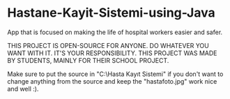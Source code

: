 # Hastane-Kayit-Sistemi-using-Java
App that is focused on making the life of hospital workers easier and safer.

THIS PROJECT IS OPEN-SOURCE FOR ANYONE. DO WHATEVER YOU WANT WITH IT. IT'S YOUR RESPONSIBILITY. THIS PROJECT WAS MADE BY STUDENTS, MAINLY FOR THEIR SCHOOL PROJECT.


Make sure to put the source in "C:\Hasta Kayıt Sistemi" if you don't want to change anything from the source and keep the "hastafoto.jpg" work nice and well :).
